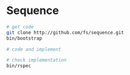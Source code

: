 # Sequence

```bash
# get code
git clone http://github.com/fs/sequence.git
bin/bootstrap

# code and implement

# check implementation
bin/rspec
```
